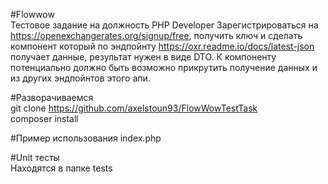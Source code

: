 #Flowwow
<br/>
Тестовое задание на должность PHP Developer
Зарегистрироваться на https://openexchangerates.org/signup/free, получить ключ и сделать компонент который по эндпойнту https://oxr.readme.io/docs/latest-json получает данные, результат нужен в виде DTO.
К компоненту потенциально должно быть возможно прикрутить получение данных и из других эндпойнтов этого апи.


#Разворачиваемся
<br/>
git clone https://github.com/axelstoun93/FlowWowTestTask
<br/>
composer install 

#Пример использования
index.php

#Unit тесты
<br/>
Находятся в папке tests

